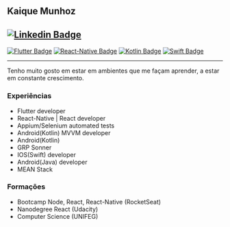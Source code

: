 ## Kaique Munhoz 
[![Linkedin Badge](https://img.shields.io/badge/-KaiqueMunhoz-blue?style=flat-square&logo=Linkedin&logoColor=white&link=https://www.linkedin.com/in/kaique-munhoz-developer/)](https://www.linkedin.com/in/kaique-munhoz-developer/)
-
[![Flutter Badge](https://img.shields.io/badge/Flutter-yellow)](https://flutter.dev/)
[![React-Native Badge](https://img.shields.io/badge/ReactNative-blueviolet)](https://reactnative.dev/)
[![Kotlin Badge](https://img.shields.io/badge/Kotlin-gren)](https://kotlinlang.org/)
[![Swift Badge](https://img.shields.io/badge/Swift-orange)](https://swift.org/)



---
Tenho muito gosto em estar em ambientes que me façam aprender, a estar em constante crescimento.

### Experiências

 - Flutter developer
 - React-Native | React developer
 - Appium/Selenium automated tests
 - Android(Kotlin) MVVM developer
 - Android(Kotlin)
 - GRP Sonner
 - IOS(Swift) developer
 - Android(Java) developer
 - MEAN Stack

### Formações

 - Bootcamp Node, React, React-Native (RocketSeat)
 - Nanodegree React (Udacity)
 - Computer Science (UNIFEG) 
